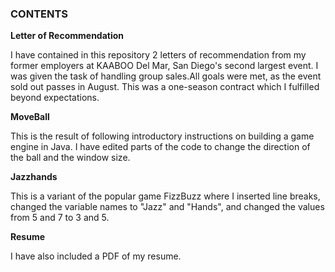 <h3>CONTENTS</h3>

**Letter of Recommendation**

I have contained in this repository 2 letters of recommendation from my former employers at KAABOO Del Mar, San Diego's second largest event. I was given the task of handling group sales.All goals were met, as the event sold out passes in August. This was a one-season contract which I fulfilled beyond expectations.


**MoveBall** 

This is the result of following introductory instructions on building a game engine in Java. I have edited parts of the code to change the direction of the ball and the window size.


**Jazzhands**

This is a variant of the popular game FizzBuzz where I inserted line breaks, changed the variable names to "Jazz" and "Hands", and changed the values from 5 and 7 to 3 and 5.

**Resume**

I have also included a PDF of my resume.
